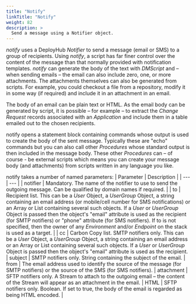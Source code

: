 ```yaml
---
title: "Notify"
linkTitle: "Notify"
weight: 82
description: >
  Send a message using a Notifier object. 
---
```

_notify_ uses a DeployHub _Notifier_ to send a message (email or SMS) to a group of recipients. Using _notify_, a script has far finer control over the content of the message than that normally provided with notification templates. _notify_ can generate the body of the text with _DMScript_ and – when sending emails – the email can also include zero, one, or more attachments. The attachments themselves can also be generated from scripts. For example, you could checkout a file from a repository, modify it in some way (if required) and include it in an attachment in an email.

The body of an email can be plain text or HTML. As the email body can be generated by script, it is possible – for example – to extract the _Change Request_ records associated with an _Application_ and include them in a table emailed out to the chosen recipients.

notify opens a statement block containing commands whose output is used to create the body of the sent message. Typically these are "echo" commands but you can also call other _Procedures_ whose standard output is then included in the message body. These other _Procedures_ can – of course - be external scripts which means you can create your message body (and attachments) from scripts written in any language you like.

notify takes a number of named parameters:
| Parameter | Description |
| --- | --- |
| notifier | Mandatory. The name of the notifier to use to send the outgoing message. Can be qualified by domain names if required. |
| to | Recipient list. This can be a _User_ Object, a _UserGroup_ Object, a string containing an email address (or mobile/cell number for SMS notifications) or an Array or List containing several such objects. If a _User_ or _UserGroup_ Object is passed then the object's "email" attribute is used as the recipient (for SMTP notifiers) or "phone" attribute (for SMS notifiers). If to is not specified, then the owner of any _Environment_ and/or _Endpoint_ on the stack is used as a target. |
| cc | Carbon Copy list. SMTP notifiers only. This can be a _User_ Object, a _UserGroup_ Object, a string containing an email address or an Array or List containing several such objects. If a _User_ or _UserGroup_ Object is passed then the object's "email" attribute is used as the recipient.
| subject | SMTP notifiers only. String containing the subject of the email.
| from | The email address used to identify the source of the message (for SMTP notifiers) or the source of the SMS (for SMS notifiers).
| attachment | SFTP notifiers only. A Stream to attach to the outgoing email – the content of the Stream will appear as an attachment in the email.
| HTML | SFTP notifiers only. Boolean. If set to true, the body of the email is regarded as being HTML encoded. |
